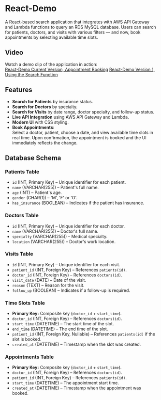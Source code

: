 # React-Demo

A React-based search application that integrates with AWS API Gateway and Lambda functions to query an RDS MySQL database. Users can search for patients, doctors, and visits with various filters — and now, book appointments by selecting available time slots.

## Video

Watch a demo clip of the application in action:  
[React-Demo Current Version, Appointment Booking](https://drive.google.com/file/d/1U_k-SHMMOZR6EPpXF8wPQaW-Shf_FBzg/view?usp=sharing)
[React-Demo Version 1, Using the Search Function](https://drive.google.com/file/d/1-f66gDuHhonEIZo30lWSURFzfoib9ug9/view?usp=sharing)

## Features

- **Search for Patients** by insurance status.
- **Search for Doctors** by specialty.
- **Search for Visits** by date range, doctor specialty, and follow-up status.
- **Live API Integration** using AWS API Gateway and Lambda.
- **Modern UI** with CSS styling.
- **Book Appointments:**  
  Select a doctor, patient, choose a date, and view available time slots in real time. Upon confirmation, the appointment is booked and the UI immediately reflects the change.

## Database Schema

### Patients Table
- `id` (INT, Primary Key) – Unique identifier for each patient.
- `name` (VARCHAR(255)) – Patient's full name.
- `age` (INT) – Patient's age.
- `gender` (CHAR(1)) – 'M', 'F' or 'O'.
- `has_insurance` (BOOLEAN) – Indicates if the patient has insurance.

### Doctors Table
- `id` (INT, Primary Key) – Unique identifier for each doctor.
- `name` (VARCHAR(255)) – Doctor's full name.
- `specialty` (VARCHAR(255)) – Medical specialty.
- `location` (VARCHAR(255)) – Doctor's work location.

### Visits Table
- `id` (INT, Primary Key) – Unique identifier for each visit.
- `patient_id` (INT, Foreign Key) – References `patients(id)`.
- `doctor_id` (INT, Foreign Key) – References `doctors(id)`.
- `visit_date` (DATE) – Date of the visit.
- `reason` (TEXT) – Reason for the visit.
- `follow_up` (BOOLEAN) – Indicates if a follow-up is required.

### Time Slots Table
- **Primary Key:** Composite key (`doctor_id` + `start_time`).
- `doctor_id` (INT, Foreign Key) – References `doctors(id)`.
- `start_time` (DATETIME) – The start time of the slot.
- `end_time` (DATETIME) – The end time of the slot.
- `patient_id` (INT, Foreign Key, Nullable) – References `patients(id)` if the slot is booked.
- `created_at` (DATETIME) – Timestamp when the slot was created.

### Appointments Table
- **Primary Key:** Composite key (`doctor_id` + `start_time`).
- `doctor_id` (INT, Foreign Key) – References `doctors(id)`.
- `patient_id` (INT, Foreign Key) – References `patients(id)`.
- `start_time` (DATETIME) – The appointment start time.
- `created_at` (DATETIME) – Timestamp when the appointment was booked.
